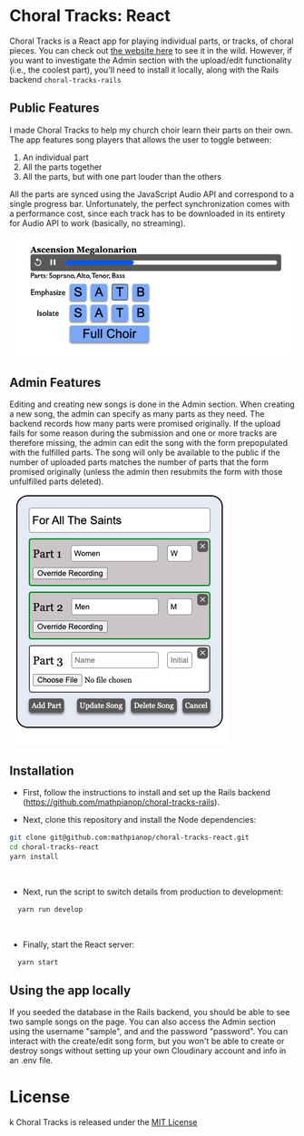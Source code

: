 # Choral Tracks: React

Choral Tracks is a React app for playing individual parts, or tracks, of choral pieces. You can check out [the website here](https://htaoc.com/choir/) to see it in the wild. However, if you want to investigate the Admin section with the upload/edit functionality (i.e., the coolest part), you'll need to install it locally, along with the Rails backend `choral-tracks-rails`

## Public Features

I made Choral Tracks to help my church choir learn their parts on their own.  The app features song players that allows the user to toggle between:

1. An individual part
2. All the parts together
3. All the parts, but with one part louder than the others

All the parts are synced using the JavaScript Audio API and correspond to a single progress bar. Unfortunately, the perfect synchronization comes with a performance cost, since each track has to be downloaded in its entirety for Audio API to work (basically, no streaming).
<br>
<br>
![Screenshot of Choral Tracks song player](song-player.png)


## Admin Features

Editing and creating new songs is done in the Admin section. When creating a new song, the admin can specify as many parts as they need. The backend records how many parts were promised originally. If the upload fails for some reason during the submission and one or more tracks are therefore missing, the admin can edit the song with the form prepopulated with the fulfilled parts. The song will only be available to the public if the number of uploaded parts matches the number of parts that the form promised originally (unless the admin then resubmits the form with those unfulfilled parts deleted).
<br>
![Screenshot of the Song Form](song-form.png)

## Installation

* First, follow the instructions to install and set up the Rails backend (https://github.com/mathpianop/choral-tracks-rails).

* Next, clone this repository and install the Node dependencies:
```bash
git clone git@github.com:mathpianop/choral-tracks-react.git
cd choral-tracks-react
yarn install
```
<br>

* Next, run the script to switch details from production to development:
```bash
  yarn run develop
```
<br>

* Finally, start the React server:
```bash
  yarn start
```




## Using the app locally

If you seeded the database in the Rails backend, you should be able to see two sample songs on the page. You can also access the Admin section using the username "sample", and and the password "password". You can interact with the create/edit song form, but you won't be able to create or destroy songs without setting up your own Cloudinary account and info in an .env file.

# License
k
Choral Tracks is released under the [MIT License](https://opensource.org/licenses/MIT)